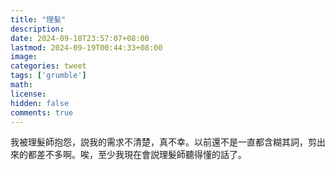 ```yaml
---
title: "理髮"
description: 
date: 2024-09-18T23:57:07+08:00
lastmod: 2024-09-19T00:44:33+08:00
image: 
categories: tweet
tags: ['grumble']
math: 
license: 
hidden: false
comments: true
---
```


我被理髮師抱怨，説我的需求不清楚，真不幸。以前還不是一直都含糊其詞，剪出來的都差不多啊。唉，至少我現在會説理髮師聽得懂的話了。


